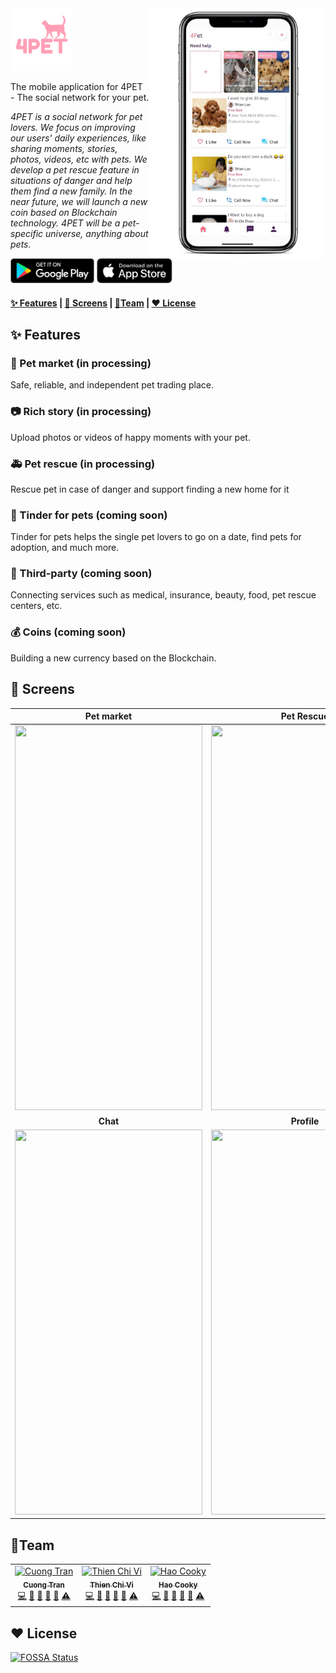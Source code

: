 <img align="right" height="400" src="./docs/images/welcome-img.png" />
<img height="100" src="./docs/images/logo.png" />

The mobile application for 4PET - The social network for your pet.

*4PET is a social network for pet lovers. We focus on improving our users' daily experiences, like sharing moments, stories, photos, videos, etc with pets. We develop a pet rescue feature in situations of danger and help them find a new family. In the near future, we will launch a new coin based on Blockchain technology. 4PET will be a pet-specific universe, anything about pets.*

<a href="https://drive.google.com/drive/folders/1-ZCvQmeQXp8jvPDIbtCM2066beBKG2jm?usp=sharing"><img alt="google play" height="40" src="docs/images/play.png" /></a>
<a href="https://drive.google.com/drive/folders/1-ZCvQmeQXp8jvPDIbtCM2066beBKG2jm?usp=sharing"><img alt="google play" height="40" src="docs/images/appstore.png" /></a>

<h4>
    <a href="#features">✨ Features</a> |
    <a href="#screens">📱 Screens</a> |
    <a href="#team">🤝Team</a> |
    <a href="#license">❤️ License</a>
  </h4>

<h2 id="features">✨ Features</h2>

### 🛒 Pet market (in processing)

Safe, reliable, and independent pet trading place.

### 📷 Rich story (in processing)

Upload photos or videos of happy moments with your pet.

### 🚑 Pet rescue (in processing)

Rescue pet in case of danger and support finding a new home for it

### 💌 Tinder for pets (coming soon)

Tinder for pets helps the single pet lovers to go on a date, find pets for adoption, and much more.

### 🚀 Third-party (coming soon)

Connecting services such as medical, insurance, beauty, food, pet rescue centers, etc.

### 💰 Coins (coming soon)

Building a new currency based on the Blockchain.

<h2 id="screens">📱 Screens</h2>

| Pet market 	|  Pet Rescue 	| Notification 	|
|:----------:	|:-----------:	|:------------:	|
|      <img src="./docs/images/home_page.gif" width="300" height="616"/>      	|        <img src="./docs/images/rescue.gif" width="300" height="616"/>     	|        <img src="./docs/images/notification.gif" width="300" height="616"/>      	|
|  **Chat**  	| **Profile** 	|       **More screens**       	|
|      <img src="./docs/images/chat.gif" width="300" height="616"/>     	|       <img src="./docs/images/profile.gif" width="300" height="616"/>      	|        <a href="https://drive.google.com/drive/folders/1-ZCvQmeQXp8jvPDIbtCM2066beBKG2jm?usp=sharing"><img alt="google play" height="40" src="docs/images/play.png" /></a>&#32;<a href="https://drive.google.com/drive/folders/1-ZCvQmeQXp8jvPDIbtCM2066beBKG2jm?usp=sharing"><img alt="google play" height="40" src="docs/images/appstore.png" /></a>      	|

<h2 id="team">🤝Team</h2>

<table>
    <tr>
        <td align="center"><a href="https://github.com/103cuong"><img
                    src="https://avatars0.githubusercontent.com/u/34389409?v=4" width="100px;"
                    alt="Cuong Tran" /><br /><sub><b>Cuong Tran</b></sub></a><br /><a
                href="https://github.com/4pet-social/4pet/commits?author=103cuong" title="Code">💻</a> <a
                href="#design-103cuong" title="Design">🎨</a> <a
                href="https://github.com/4pet-social/4pet/commits?author=103cuong" title="Documentation">📖</a> <a
                href="#review-103cuong" title="Reviewed Pull Requests">👀</a> <a href="#maintenance-103cuong"
                title="Maintenance">🚧</a> <a href="https://github.com/4pet-social/4pet/commits?author=103cuong"
                title="Tests">⚠️</a></td>
        <td align="center"><a href="https://github.com/tvc12"><img
                    src="https://avatars2.githubusercontent.com/u/35712888?v=4" width="100px;"
                    alt="Thien Chi Vi" /><br /><sub><b>Thien Chi Vi</b></sub></a><br /><a
                href="https://github.com/4pet-social/4pet/commits?author=tvc12" title="Code">💻</a> <a
                href="https://github.com/4pet-social/4pet/commits?author=tvc12" title="Documentation">📖</a> <a
                href="#tool-tvc12" title="Tools">🔧</a> <a href="#maintenance-tvc12" title="Maintenance">🚧</a> <a
                href="#question-tvc12" title="Answering Questions">💬</a> <a
                href="https://github.com/4pet-social/4pet/commits?author=tvc12" title="Tests">⚠️</a></td>
        <td align="center"><a href="https://github.com/HaoCooky97"><img
                    src="https://avatars2.githubusercontent.com/u/39587661?s=400&u=5f30c61dbaa5dc9dddd51ba804ce0c182458dfe5&v=4"
                    width="100px;" alt="Hao Cooky" /><br /><sub><b>Hao Cooky</b></sub></a><br /><a
                href="https://github.com/4pet-social/4pet/commits?author=HaoCooky97" title="Code">💻</a> <a
                href="https://github.com/4pet-social/4pet/commits?author=HaoCooky97" title="Documentation">📖</a> <a
                href="#tool-HaoCooky97" title="Tools">🔧</a> <a href="#maintenance-HaoCooky97" title="Maintenance">🚧</a> <a
                href="#question-HaoCooky97" title="Answering Questions">💬</a> <a
                href="https://github.com/4pet-social/4pet/commits?author=HaoCooky97" title="Tests">⚠️</a></td>
    </tr>
</table>


<h2 id="license">❤️ License</h2>

[![FOSSA Status](https://app.fossa.io/api/projects/git%2Bgithub.com%2FPetIsland%2FPetIsland.svg?type=large)](https://app.fossa.io/projects/git%2Bgithub.com%2FPetIsland%2FPetIsland?ref=badge_large)
